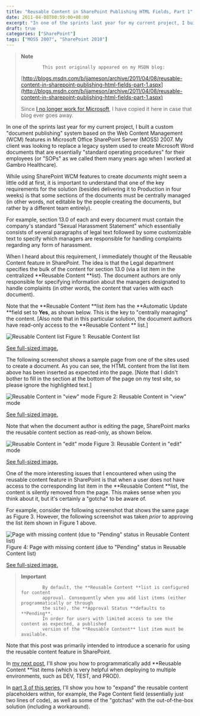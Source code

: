 ```yaml
---
title: "Reusable Content in SharePoint Publishing HTML Fields, Part 1"
date: 2011-04-08T00:59:00+08:00
excerpt: "In one of the sprints last year for my current project, I built a custom \"document publishing\" system based on the Web Content Management (WCM) features in Microsoft Office SharePoint Server (MOSS) 2007. My client was looking to replace a legacy system..."
draft: true
categories: ["SharePoint"]
tags: ["MOSS 2007", "SharePoint 2010"]
---
```


> **Note**
> 
>             This post originally appeared on my MSDN blog:
> 
> [http://blogs.msdn.com/b/jjameson/archive/2011/04/08/reusable-content-in-sharepoint-publishing-html-fields-part-1.aspx](http://blogs.msdn.com/b/jjameson/archive/2011/04/08/reusable-content-in-sharepoint-publishing-html-fields-part-1.aspx)
> 
> Since [I no longer work for Microsoft](/blog/jjameson/2011/09/02/last-day-with-microsoft), I have copied it here in case that blog                 ever goes away.

In one of the sprints last year for my current project, I built a custom "document         publishing" system based on the Web Content Management (WCM) features in Microsoft         Office SharePoint Server (MOSS) 2007. My client was looking to replace a legacy         system used to create Microsoft Word documents that are essentially "standard operating         procedures" for their employees (or "SOPs" as we called them many years ago when         I worked at Gambro Healthcare).

While using SharePoint WCM features to create *documents* might seem a little         odd at first, it is important to understand that one of the key requirements for         the solution (besides delivering it to Production in four weeks) is that some sections         of the documents must be centrally managed (in other words, not editable by the         people creating the documents, but rather by a different team entirely).

For example, section 13.0 of each and every document must contain the company's         standard "Sexual Harassment Statement" which essentially consists of several paragraphs         of legal text followed by some customizable text to specify which managers are responsible         for handling complaints regarding any form of harassment.

When I heard about this requirement, I immediately thought of the Reusable Content         feature in SharePoint. The idea is that the Legal department specifies the bulk         of the content for section 13.0 (via a list item in the centralized **Reusable
Content **list). The document authors are only responsible for specifying         information about the managers designated to handle complaints (in other words,         the content that varies with each document).

Note that the **Reusable Content **list item has the **Automatic
Update **field set to **Yes**, as shown below. This is the         key to "centrally managing" the content. [Also note that in this particular solution,         the document authors have read-only access to the **Reusable Content **         list.]

![Reusable Content list](https://www.technologytoolbox.com/blog/images/www_technologytoolbox_com/blog/jjameson/9/r_Reusable-Content-List.png)
Figure 1: Reusable Content list

[See full-sized image.](/blog/images/www_technologytoolbox_com/blog/jjameson/9/o_Reusable-Content-List.png)

The following screenshot shows a sample page from one of the sites used to create         a document. As you can see, the HTML content from the list item above has been inserted         as expected into the page. [Note that I didn't bother to fill in the section at         the bottom of the page on my test site, so please ignore the highlighted text.]

![Reusable Content in &quot;view&quot; mode](https://www.technologytoolbox.com/blog/images/www_technologytoolbox_com/blog/jjameson/9/r_Reusable-Content.png)
Figure 2: Reusable Content in "view" mode

[See full-sized image.](/blog/images/www_technologytoolbox_com/blog/jjameson/9/o_Reusable-Content.png)

Note that when the document author is editing the page, SharePoint marks the reusable         content section as read-only, as shown below.

![Reusable Content in &quot;edit&quot; mode](https://www.technologytoolbox.com/blog/images/www_technologytoolbox_com/blog/jjameson/9/r_Reusable-Content-edit-mode.png)
Figure 3: Reusable Content in "edit" mode

[See full-sized image.](/blog/images/www_technologytoolbox_com/blog/jjameson/9/o_Reusable-Content-edit-mode.png)

One of the more interesting issues that I encountered when using the reusable content         feature in SharePoint is that when a user does not have access to the corresponding         list item in the **Reusable Content **list, the content is silently         removed from the page. This makes sense when you think about it, but it's certainly         a "gotcha" to be aware of.

For example, consider the following screenshot that shows the same page as Figure         3. However, the following screenshot was taken *prior* to approving the list         item shown in Figure 1 above.

![Page with missing content (due to &quot;Pending&quot; status in Reusable Content list)](https://www.technologytoolbox.com/blog/images/www_technologytoolbox_com/blog/jjameson/9/r_Reusable-Content-missing-content.png)
Figure 4: Page with missing content (due to "Pending" status in Reusable Content
list)

[See full-sized image.](/blog/images/www_technologytoolbox_com/blog/jjameson/9/o_Reusable-Content-missing-content.png)

> **Important**
> 
>             By default, the **Reusable Content **list is configured for content
>             approval. Consequently when you add list items (either programmatically or through
>             the site), the **Approval Status **defaults to **Pending**.
>             In order for users with limited access to see the content as expected, a published
>             version of the **Reusable Content** list item must be available.

Note that this post was primarily intended to introduce a scenario for using the         reusable content feature in SharePoint.

In [my next post](/blog/jjameson/2011/04/13/reusable-content-in-sharepoint-publishing-html-fields-part-2), I'll show you how to programmatically add **Reusable Content
**list items (which is very helpful when deploying to multiple environments,         such as DEV, TEST, and PROD).

In [part 3 of this series](/blog/jjameson/2011/04/14/reusable-content-in-sharepoint-publishing-html-fields-part-3), I'll show you how to "expand" the reusable content         placeholders within, for example, the Page Content field (essentially just two lines         of code), as well as some of the "gotchas" with the out-of-the-box solution (including         a workaround).

